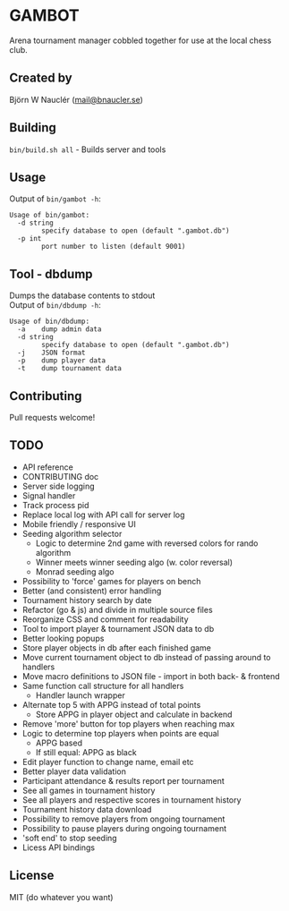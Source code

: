 
# GAMBOT
Arena tournament manager cobbled together for use at the local chess club.

## Created by
Björn W Nauclér (mail@bnaucler.se)

## Building
`bin/build.sh all` - Builds server and tools

## Usage
Output of `bin/gambot -h`:  
```
Usage of bin/gambot:
  -d string
    	specify database to open (default ".gambot.db")
  -p int
    	port number to listen (default 9001)
```

## Tool - dbdump
Dumps the database contents to stdout  
Output of `bin/dbdump -h`:  
```
Usage of bin/dbdump:
  -a	dump admin data
  -d string
    	specify database to open (default ".gambot.db")
  -j	JSON format
  -p	dump player data
  -t	dump tournament data
```

## Contributing
Pull requests welcome!

## TODO
* API reference
* CONTRIBUTING doc
* Server side logging
* Signal handler
* Track process pid
* Replace local log with API call for server log
* Mobile friendly / responsive UI
* Seeding algorithm selector
    - Logic to determine 2nd game with reversed colors for rando algorithm
    - Winner meets winner seeding algo (w. color reversal)
    - Monrad seeding algo
* Possibility to 'force' games for players on bench
* Better (and consistent) error handling
* Tournament history search by date
* Refactor (go & js) and divide in multiple source files
* Reorganize CSS and comment for readability
* Tool to import player & tournament JSON data to db
* Better looking popups
* Store player objects in db after each finished game
* Move current tournament object to db instead of passing around to handlers
* Move macro definitions to JSON file - import in both back- & frontend
* Same function call structure for all handlers
    - Handler launch wrapper
* Alternate top 5 with APPG instead of total points
    - Store APPG in player object and calculate in backend
* Remove 'more' button for top players when reaching max
* Logic to determine top players when points are equal
    - APPG based
    - If still equal: APPG as black
* Edit player function to change name, email etc
* Better player data validation
* Participant attendance & results report per tournament
* See all games in tournament history
* See all players and respective scores in tournament history
* Tournament history data download
* Possibility to remove players from ongoing tournament
* Possibility to pause players during ongoing tournament
* 'soft end' to stop seeding
* Licess API bindings

## License
MIT (do whatever you want)
